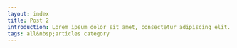 ```yaml
---
layout: index
title: Post 2
introduction: Lorem ipsum dolor sit amet, consectetur adipiscing elit.
tags: all&nbsp;articles category
---
```

